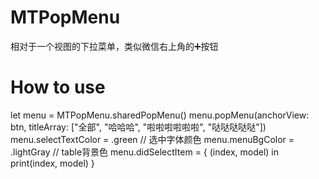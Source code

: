 # MTPopMenu
相对于一个视图的下拉菜单，类似微信右上角的➕按钮

# How to use

let menu = MTPopMenu.sharedPopMenu()
menu.popMenu(anchorView: btn, titleArray: ["全部", "哈哈哈", "啦啦啦啦啦啦", "哒哒哒哒哒"])
menu.selectTextColor = .green // 选中字体颜色
menu.menuBgColor = .lightGray // table背景色
menu.didSelectItem = { (index, model) in
print(index, model)
}
